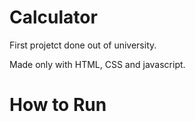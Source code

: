 # Calculator

First projetct done out of university.

Made only with HTML, CSS and javascript.

# How to Run 
